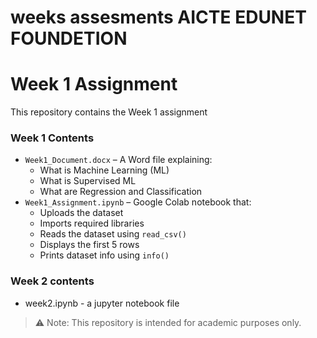 # weeks assesments AICTE EDUNET FOUNDETION
# Week 1 Assignment

This repository contains the Week 1 assignment

### Week 1 Contents
- `Week1_Document.docx` – A Word file explaining:
  - What is Machine Learning (ML)
  - What is Supervised ML
  - What are Regression and Classification
- `Week1_Assignment.ipynb` – Google Colab notebook that:
  - Uploads the dataset
  - Imports required libraries
  - Reads the dataset using `read_csv()`
  - Displays the first 5 rows
  - Prints dataset info using `info()`
### Week 2 contents
  - week2.ipynb - a jupyter notebook file 
> ⚠️ Note: This repository is intended for academic purposes only.
